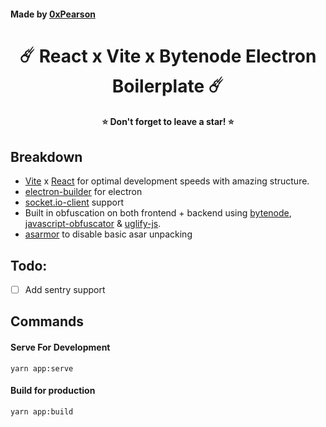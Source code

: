 #### Made by [0xPearson](https://devante.dev)

<h1 align="center">☄️ React x Vite x Bytenode Electron Boilerplate ☄️</h1>
<h4 align="center">⭐ Don't forget to leave a star! ⭐</h4>

## Breakdown

- [Vite](https://vitejs.dev/) x [React](https://react.dev/) for optimal development speeds with amazing structure.
- [electron-builder](https://www.npmjs.com/package/electron-builder) for electron
- [socket.io-client](https://www.npmjs.com/package/socket.io-client) support
- Built in obfuscation on both frontend + backend using [bytenode](https://www.npmjs.com/package/bytenode), [javascript-obfuscator](https://www.npmjs.com/package/javascript-obfuscator) & [uglify-js](https://www.npmjs.com/package/uglify-js).
- [asarmor](https://www.npmjs.com/package/asarmor) to disable basic asar unpacking

## Todo:

- [ ] Add sentry support

## Commands

#### **Serve For Development**

```
yarn app:serve
```

#### **Build for production**

```
yarn app:build
```
